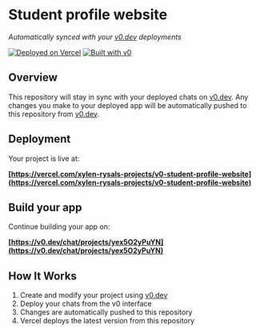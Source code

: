 # Student profile website

*Automatically synced with your [v0.dev](https://v0.dev) deployments*

[![Deployed on Vercel](https://img.shields.io/badge/Deployed%20on-Vercel-black?style=for-the-badge&logo=vercel)](https://vercel.com/xylen-rysals-projects/v0-student-profile-website)
[![Built with v0](https://img.shields.io/badge/Built%20with-v0.dev-black?style=for-the-badge)](https://v0.dev/chat/projects/yex5O2yPuYN)

## Overview

This repository will stay in sync with your deployed chats on [v0.dev](https://v0.dev).
Any changes you make to your deployed app will be automatically pushed to this repository from [v0.dev](https://v0.dev).

## Deployment

Your project is live at:

**[https://vercel.com/xylen-rysals-projects/v0-student-profile-website](https://vercel.com/xylen-rysals-projects/v0-student-profile-website)**

## Build your app

Continue building your app on:

**[https://v0.dev/chat/projects/yex5O2yPuYN](https://v0.dev/chat/projects/yex5O2yPuYN)**

## How It Works

1. Create and modify your project using [v0.dev](https://v0.dev)
2. Deploy your chats from the v0 interface
3. Changes are automatically pushed to this repository
4. Vercel deploys the latest version from this repository
